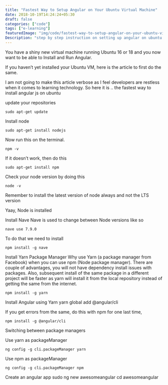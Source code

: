 ```yaml
---
title: "Fastest Way to Setup Angular on Your Ubuntu Virtual Machine"
date: 2018-10-19T14:24:24+05:30
draft: false
categories: ["code"]
tags: ["e-learning"]
featuredImage: "img/code/fastest-way-to-setup-angular-on-your-ubuntu-virtual-machine.jpg"
Description: "step by step instruction on setting up angular on ubuntu virtual machine."
---
```


You have a shiny new virtual machine running Ubuntu 16 or 18 and you now want to be able to Install and Run Angular.

If you haven’t yet installed your Ubuntu VM, here is the article to first do the same.

I am not going to make this article verbose as I feel developers are restless when it comes to learning technology. So here it is .. the fastest way to install angular js on ubuntu

update your repositories

    sudo apt-get update

Install node

    sudo apt-get install nodejs

Now run this on the terminal.

    npm -v

If it doesn’t work, then do this

    sudo apt-get install npm

Check your node version by doing this

    node -v

Remember to install the latest version of node always and not the LTS version

Yaay, Node is installed

 

Install Nave
Nave is used to change between Node versions like so

    nave use 7.9.0

To do that we need to install

    npm install -g nave
 

Install Yarn Package Manager
Why use Yarn (a package manager from Facebook) when you can use npm (Node package manager). There are couple of advantages, you will not have dependency install issues with packages. Also, subsequent install of the same package in a different project will be faster as yarn will install it from the local repository instead of getting the same from the internet.

    npm install -g yarn
 

Install Angular using Yarn
    yarn global add @angular/cli

If you get errors from the same, do this with npm for one last time,

    npm install -g @angular/cli
 

Switching between package managers

Use yarn as packageManager

    ng config -g cli.packageManager yarn

Use npm as packageManager

    ng config -g cli.packageManager npm
 

Create an angular app
    sudo ng new awesomeangular
    cd awesomeangular
 